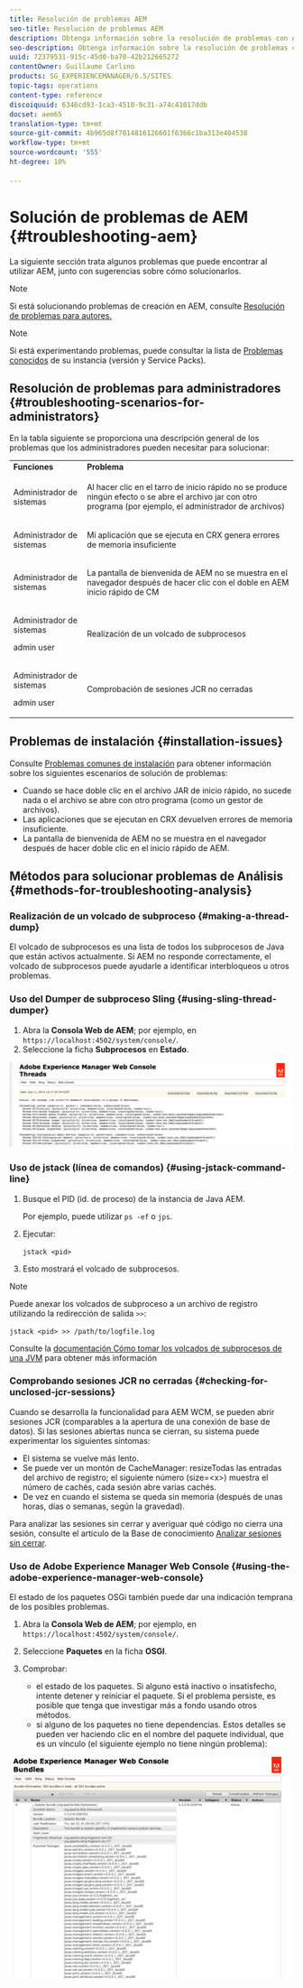 ```yaml
---
title: Resolución de problemas AEM
seo-title: Resolución de problemas AEM
description: Obtenga información sobre la resolución de problemas con AEM.
seo-description: Obtenga información sobre la resolución de problemas con AEM.
uuid: 72379531-915c-45d0-ba70-42b212665272
contentOwner: Guillaume Carlino
products: SG_EXPERIENCEMANAGER/6.5/SITES
topic-tags: operations
content-type: reference
discoiquuid: 6346cd93-1ca3-4510-9c31-a74c41017ddb
docset: aem65
translation-type: tm+mt
source-git-commit: 4b965d8f7814816126601f6366c1ba313e404538
workflow-type: tm+mt
source-wordcount: '555'
ht-degree: 10%

---
```



# Solución de problemas de AEM {#troubleshooting-aem}

La siguiente sección trata algunos problemas que puede encontrar al utilizar AEM, junto con sugerencias sobre cómo solucionarlos.

>[!NOTE]
>
>Si está solucionando problemas de creación en AEM, consulte [Resolución de problemas para autores.](/help/sites-authoring/troubleshooting.md)

>[!NOTE]
>
>Si está experimentando problemas, puede consultar la lista de [Problemas conocidos](/help/release-notes/known-issues.md) de su instancia (versión y Service Packs).

## Resolución de problemas para administradores {#troubleshooting-scenarios-for-administrators}

En la tabla siguiente se proporciona una descripción general de los problemas que los administradores pueden necesitar para solucionar:

<table>
 <tbody>
  <tr>
   <td><strong>Funciones</strong></td>
   <td><strong>Problema </strong></td>
  </tr>
  <tr>
   <td>Administrador de sistemas</td>
   <td><p>Al hacer clic en el tarro de inicio rápido no se produce ningún efecto o se abre el archivo jar con otro programa (por ejemplo, el administrador de archivos)</p> </td>
  </tr>
  <tr>
   <td><p>Administrador de sistemas</p> </td>
   <td><p>Mi aplicación que se ejecuta en CRX genera errores de memoria insuficiente</p> </td>
  </tr>
  <tr>
   <td><p>Administrador de sistemas</p> </td>
   <td><p>La pantalla de bienvenida de AEM no se muestra en el navegador después de hacer clic con el doble en AEM inicio rápido de CM</p> </td>
  </tr>
  <tr>
   <td><p>Administrador de sistemas</p> <p>admin user</p> </td>
   <td><p>Realización de un volcado de subprocesos</p> </td>
  </tr>
  <tr>
   <td><p>Administrador de sistemas</p> <p>admin user</p> </td>
   <td><p>Comprobación de sesiones JCR no cerradas</p> </td>
  </tr>
 </tbody>
</table>

## Problemas de instalación {#installation-issues}

Consulte [Problemas comunes de instalación](/help/sites-deploying/troubleshooting.md#common-installation-issues) para obtener información sobre los siguientes escenarios de solución de problemas:

* Cuando se hace doble clic en el archivo JAR de inicio rápido, no sucede nada o el archivo se abre con otro programa (como un gestor de archivos).
* Las aplicaciones que se ejecutan en CRX devuelven errores de memoria insuficiente.
* La pantalla de bienvenida de AEM no se muestra en el navegador después de hacer doble clic en el inicio rápido de AEM.

## Métodos para solucionar problemas de Análisis {#methods-for-troubleshooting-analysis}

### Realización de un volcado de subproceso {#making-a-thread-dump}

El volcado de subprocesos es una lista de todos los subprocesos de Java que están activos actualmente. Si AEM no responde correctamente, el volcado de subprocesos puede ayudarle a identificar interbloqueos u otros problemas.

### Uso del Dumper de subproceso Sling {#using-sling-thread-dumper}

1. Abra la **Consola Web de AEM**; por ejemplo, en `https://localhost:4502/system/console/`.
1. Seleccione la ficha **Subprocesos** en **Estado**.

![screen_shot_2012-02-13at43925pm](assets/screen_shot_2012-02-13at43925pm.png)

### Uso de jstack (línea de comandos) {#using-jstack-command-line}

1. Busque el PID (id. de proceso) de la instancia de Java AEM.

   Por ejemplo, puede utilizar `ps -ef` o `jps`.

1. Ejecutar:

   `jstack <pid>`

1. Esto mostrará el volcado de subprocesos.

>[!NOTE]
>
>Puede anexar los volcados de subproceso a un archivo de registro utilizando la redirección de salida `>>`:
>
>`jstack <pid> >> /path/to/logfile.log`

Consulte la [documentación Cómo tomar los volcados de subprocesos de una JVM](https://helpx.adobe.com/cq/kb/TakeThreadDump.html) para obtener más información

### Comprobando sesiones JCR no cerradas {#checking-for-unclosed-jcr-sessions}

Cuando se desarrolla la funcionalidad para AEM WCM, se pueden abrir sesiones JCR (comparables a la apertura de una conexión de base de datos). Si las sesiones abiertas nunca se cierran, su sistema puede experimentar los siguientes síntomas:

* El sistema se vuelve más lento.
* Se puede ver un montón de CacheManager: resizeTodas las entradas del archivo de registro; el siguiente número (size=&lt;x>) muestra el número de cachés, cada sesión abre varias cachés.
* De vez en cuando el sistema se queda sin memoria (después de unas horas, días o semanas, según la gravedad).

Para analizar las sesiones sin cerrar y averiguar qué código no cierra una sesión, consulte el artículo de la Base de conocimiento [Analizar sesiones sin cerrar](https://helpx.adobe.com/crx/kb/AnalyzeUnclosedSessions.html).

### Uso de Adobe Experience Manager Web Console {#using-the-adobe-experience-manager-web-console}

El estado de los paquetes OSGi también puede dar una indicación temprana de los posibles problemas.

1. Abra la **Consola Web de AEM**; por ejemplo, en `https://localhost:4502/system/console/`.
1. Seleccione **Paquetes** en la ficha **OSGI**.
1. Comprobar:

   * el estado de los paquetes. Si alguno está inactivo o insatisfecho, intente detener y reiniciar el paquete. Si el problema persiste, es posible que tenga que investigar más a fondo usando otros métodos.
   * si alguno de los paquetes no tiene dependencias. Estos detalles se pueden ver haciendo clic en el nombre del paquete individual, que es un vínculo (el siguiente ejemplo no tiene ningún problema):

![screen_shot_2012-02-13at44706pm](assets/screen_shot_2012-02-13at44706pm.png)

